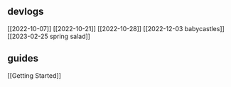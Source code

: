 ## devlogs
[[2022-10-07]]
[[2022-10-21]]
[[2022-10-28]]
[[2022-12-03 babycastles]]
[[2023-02-25 spring salad]]

## guides
[[Getting Started]]